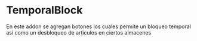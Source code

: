 # TemporalBlock
En este addon se agregan botones los cuales permite un bloqueo temporal asi como un desbloqueo de articulos en ciertos almacenes
